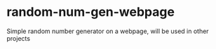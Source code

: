 # random-num-gen-webpage
Simple random number generator on a webpage, will be used in other projects
